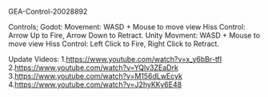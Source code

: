 GEA-Control-20028892

Controls;
	Godot:
		Movement: WASD + Mouse to move view
		Hiss Control: Arrow Up to Fire, Arrow Down to Retract.
	Unity
		Movment: WASD + Mouse to move view
		Hiss Control: Left Click to Fire, Right Click to Retract.
		
Update Videos:
1.https://www.youtube.com/watch?v=x_y6bBr-tfI
2.https://www.youtube.com/watch?v=YQlv3ZEaDrk
3.https://www.youtube.com/watch?v=M156dLwEcyk
4.https://www.youtube.com/watch?v=J2hyKKy6E48